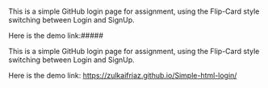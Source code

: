 #####

This is a simple GitHub login page for assignment, using the Flip-Card style switching between Login and SignUp.

Here is the demo link:#####

This is a simple GitHub login page for assignment, using the Flip-Card style switching between Login and SignUp.

Here is the demo link:
https://zulkaifriaz.github.io/Simple-html-login/
